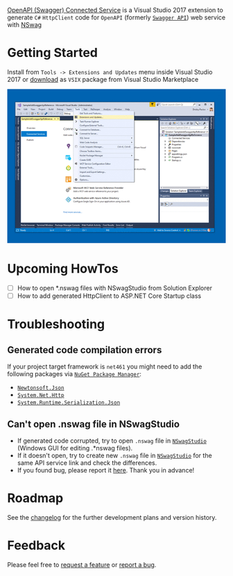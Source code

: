 [OpenAPI (Swagger) Connected Service](https://marketplace.visualstudio.com/items?itemName=dmitry-pavlov.OpenAPIConnectedService) is a Visual Studio 2017 extension to generate `C#` `HttpClient` code for `OpenAPI` (formerly [`Swagger API`](https://swagger.io/docs/specification/about/)) web service with [NSwag](https://github.com/RSuter/NSwag)

# Getting Started

Install from `Tools -> Extensions and Updates` menu inside Visual Studio 2017 or [download](https://marketplace.visualstudio.com/items?itemName=dmitry-pavlov.OpenAPIConnectedService)  as `VSIX` package from Visual Studio Marketplace

![Adding OpenAPI (Swagger) Connected Service from Visual Studio Marketplace](docs/img/OpenAPI-Swagger-Connected-Service.gif)

# Upcoming HowTos
- [ ] How to open *.nswag files with NSwagStudio from Solution Explorer
- [ ] How to add generated HttpClient to ASP.NET Core Startup class

# Troubleshooting
## Generated code compilation errors
If your project target framework is `net461` you might need to add the following packages via [`NuGet Package Manager`](https://docs.microsoft.com/en-us/nuget/tools/package-manager-ui):
  - [`Newtonsoft.Json`](https://www.nuget.org/packages/Newtonsoft.Json/)
  - [`System.Net.Http`](https://www.nuget.org/packages/System.Net.Http/)
  - [`System.Runtime.Serialization.Json`](https://www.nuget.org/packages/System.Runtime.Serialization.Json/)
## Can't open .nswag file in NSwagStudio
  - If generated code corrupted, try to open `.nswag` file in [`NSwagStudio`](https://github.com/RSuter/NSwag/wiki/NSwagStudio) (Windows GUI for editing .*nswag files). 
- If it doesn't open, try to create new `.nswag` file in [`NSwagStudio`](https://github.com/RSuter/NSwag/wiki/NSwagStudio) for the same API service link and check the differences.
- If you found bug, please report it [here](https://github.com/dmitry-pavlov/openapi-connected-service/issues/new?title=BUG). Thank you in advance!

# Roadmap
See the [changelog](docs/CHANGELOG.MD) for the further development plans and version history.

# Feedback
Please feel free to [request a feature](https://github.com/dmitry-pavlov/openapi-connected-service/issues/new?title=FEATURE) or [report a bug](https://github.com/dmitry-pavlov/openapi-connected-service/issues/new?title=BUG).

